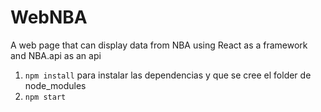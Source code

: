 # WebNBA
A web page that can display data from NBA using React as a framework and NBA.api as an api

1. `npm install` para instalar las dependencias y que se cree el folder de node_modules
2. `npm start`
